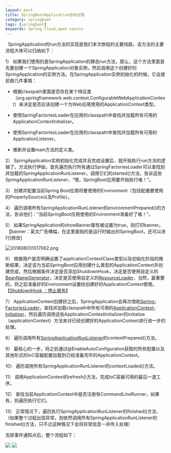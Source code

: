```yaml
---
layout: post
title: SpringBootApplication启动过程
category: springboot
tags: [springboot]
keywords: Spring Cloud,open source
---
```


 
SpringApplication的run方法的实现是我们本次旅程的主要线路，该方法的主要流程大体可以归纳如下：

1） 如果我们使用的是SpringApplication的静态run方法，那么，这个方法里面首先要创建一个SpringApplication对象实例，然后调用这个创建好的SpringApplication的实例方法。在SpringApplication实例初始化的时候，它会提前做几件事情：

*   根据classpath里面是否存在某个特征类（org.springframework.web.context.ConfigurableWebApplicationContext）来决定是否应该创建一个为Web应用使用的ApplicationContext类型。

*   使用SpringFactoriesLoader在应用的classpath中查找并加载所有可用的ApplicationContextInitializer。

*   使用SpringFactoriesLoader在应用的classpath中查找并加载所有可用的ApplicationListener。

*   推断并设置main方法的定义类。

2） SpringApplication实例初始化完成并且完成设置后，就开始执行run方法的逻辑了，方法执行伊始，首先遍历执行所有通过SpringFactoriesLoader可以查找到并加载的SpringApplicationRunListener。调用它们的started()方法，告诉这些SpringApplicationRunListener，“嘿，SpringBoot应用要开始执行咯！”。

3） 创建并配置当前Spring Boot应用将要使用的Environment（包括配置要使用的PropertySource以及Profile）。

4） 遍历调用所有SpringApplicationRunListener的environmentPrepared()的方法，告诉他们：“当前SpringBoot应用使用的Environment准备好了咯！”。

5） 如果SpringApplication的showBanner属性被设置为true，则打印banner。   【banner：英文广告横幅，在这里面指的是运行时输出的SpringBoot，还可以进行[修改]

![201808031017062.png](https://upload-images.jianshu.io/upload_images/15204062-8af7002dedc13ca8.png?imageMogr2/auto-orient/strip%7CimageView2/2/w/1240)




6） 根据用户是否明确设置了applicationContextClass类型以及初始化阶段的推断结果，决定该为当前SpringBoot应用创建什么类型的ApplicationContext并创建完成，然后根据条件决定是否添加ShutdownHook，决定是否使用自定义的[BeanNameGenerator](https://www.cnblogs.com/jeffen/p/6394795.html)，决定是否使用自定义的[ResourceLoader](http://www.cnblogs.com/doit8791/p/5774743.html)，当然，最重要的，将之前准备好的Environment设置给创建好的ApplicationContext使用。  【[ShutdownHook ：停止服务](https://blog.csdn.net/wins22237/article/details/72758644)】

7） ApplicationContext创建好之后，SpringApplication会再次借助[Spring-FactoriesLoader](https://blog.csdn.net/qq_30739519/article/details/78643741)，查找并加载classpath中所有可用的[ApplicationContext-Initializer](https://segmentfault.com/a/1190000014025371?utm_source=index-hottest)，然后遍历调用这些ApplicationContextInitializer的initialize（applicationContext）方法来对已经创建好的ApplicationContext进行进一步的处理。

8） 遍历调用所有[SpringApplicationRunListener](https://blog.csdn.net/u013194072/article/details/79177741)的contextPrepared()方法。

9） 最核心的一步，将之前通过@EnableAutoConfiguration获取的所有配置以及其他形式的IoC容器配置加载到已经准备完毕的ApplicationContext。

10） 遍历调用所有SpringApplicationRunListener的contextLoaded()方法。

11） 调用ApplicationContext的refresh()方法，完成IoC容器可用的最后一道工序。

12） 查找当前ApplicationContext中是否注册有CommandLineRunner，如果有，则遍历执行它们。

13） 正常情况下，遍历执行SpringApplicationRunListener的finished()方法、（如果整个过程出现异常，则依然调用所有SpringApplicationRunListener的finished()方法，只不过这种情况下会将异常信息一并传入处理）

去除事件通知点后，整个流程如下：

![](https://upload-images.jianshu.io/upload_images/15204062-493f8e69317ed531.png?imageMogr2/auto-orient/strip%7CimageView2/2/w/1240)
 ![](https://upload-images.jianshu.io/upload_images/15204062-01812c3a49bb3bb6.png?imageMogr2/auto-orient/strip%7CimageView2/2/w/1240)
